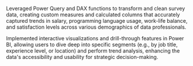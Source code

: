 Leveraged Power Query and DAX functions to transform and clean survey data, creating custom measures and calculated columns that accurately captured trends in salary, programming language usage, work-life balance, and satisfaction levels across various demographics of data professionals.

Implemented interactive visualizations and drill-through features in Power BI, allowing users to dive deep into specific segments (e.g., by job title, experience level, or location) and perform trend analysis, enhancing the data's accessibility and usability for strategic decision-making.


